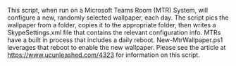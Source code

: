 This script, when run on a Microsoft Teams Room (MTR) System, will configure a new, randomly selected wallpaper, each day. The script pics the wallpaper from a folder, copies it to the appropriate folder, then writes a SkypeSettings.xml file that contains the relevant configuration info. MTRs have a built in process that includes a daily reboot. New-MtrWallpaper.ps1 leverages that reboot to enable the new wallpaper.
Please see the article at https://www.ucunleashed.com/4323 for information on this script.

